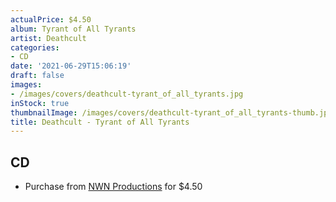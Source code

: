 ```yaml
---
actualPrice: $4.50
album: Tyrant of All Tyrants
artist: Deathcult
categories:
- CD
date: '2021-06-29T15:06:19'
draft: false
images:
- /images/covers/deathcult-tyrant_of_all_tyrants.jpg
inStock: true
thumbnailImage: /images/covers/deathcult-tyrant_of_all_tyrants-thumb.jpg
title: Deathcult - Tyrant of All Tyrants
---
```


## CD
* Purchase from [NWN Productions](http://shop.nwnprod.com/index.php?route=product/product&path=93&product_id=2619&sort=pd.name&order=ASC) for $4.50
